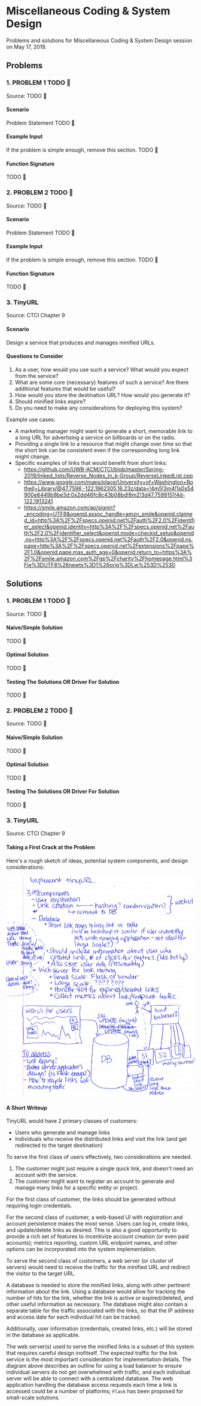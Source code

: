 # Miscellaneous Coding & System Design

Problems and solutions for Miscellaneous Coding & System Design session on May 17, 2019.

## Problems

### 1. PROBLEM 1 TODO :bug:

Source: TODO :bug:

#### Scenario

Problem Statement TODO :bug:

#### Example Input

If the problem is simple enough, remove this section. TODO :bug:

#### Function Signature

TODO :bug:

### 2. PROBLEM 2 TODO :bug:

Source: TODO :bug:

#### Scenario

Problem Statement TODO :bug:

#### Example Input

If the problem is simple enough, remove this section. TODO :bug:

#### Function Signature

TODO :bug:

### 3. TinyURL

Source: CTCI Chapter 9

#### Scenario

Design a service that produces and manages minified URLs.

#### Questions to Consider

1. As a user, how would you use such a service? What would you expect 
   from the service?
2. What are some core (necessary) features of such a service? Are there 
   additional features that would be useful?
3. How would you store the destination URL? How would you generate it?
4. Should minified links expire?
5. Do you need to make any considerations for deploying this system?

Example use cases:

- A marketing manager might want to generate a short, memorable link 
  to a long URL for advertising a service on billboards or on the radio.
- Providing a single link to a resource that might change over time 
  so that the short link can be consistent even if the corresponding 
  long link might change.
- Specific examples of links that would benefit from short links:
  - https://github.com/UWB-ACM/CTCI/blob/master/Spring-2019/linked_lists/Reverse_Nodes_In_k-Group/ReverseLinkedList.cpp
  - https://www.google.com/maps/place/University+of+Washington+Bothell+Library/@47.7596,-122.1962305,16.23z/data=!4m5!3m4!1s0x54900e6449b9be3d:0x2dd46fc8c43b08bd!8m2!3d47.7599151!4d-122.1913241
  - https://smile.amazon.com/ap/signin?_encoding=UTF8&openid.assoc_handle=amzn_smile&openid.claimed_id=http%3A%2F%2Fspecs.openid.net%2Fauth%2F2.0%2Fidentifier_select&openid.identity=http%3A%2F%2Fspecs.openid.net%2Fauth%2F2.0%2Fidentifier_select&openid.mode=checkid_setup&openid.ns=http%3A%2F%2Fspecs.openid.net%2Fauth%2F2.0&openid.ns.pape=http%3A%2F%2Fspecs.openid.net%2Fextensions%2Fpape%2F1.0&openid.pape.max_auth_age=0&openid.return_to=https%3A%2F%2Fsmile.amazon.com%2Fgp%2Fcharity%2Fhomepage.html%3Fie%3DUTF8%26newts%3D1%26orig%3DLw%253D%253D

## Solutions

### 1. PROBLEM 1 TODO :bug:

Source: TODO :bug:

#### Naive/Simple Solution

TODO :bug:

#### Optimal Solution

TODO :bug:

#### Testing The Solutions OR Driver For Solution

TODO :bug:

### 2. PROBLEM 2 TODO :bug:

Source: TODO :bug:

#### Naive/Simple Solution

TODO :bug:

#### Optimal Solution

TODO :bug:

#### Testing The Solutions OR Driver For Solution

TODO :bug:

### 3. TinyURL

Source: CTCI Chapter 9

#### Taking a First Crack at the Problem

Here's a rough sketch of ideas, potential system components, and 
design considerations:

![system design sketch](./tinyurl/tiny-url-draft.jpg)

#### A Short Writeup

TinyURL would have 2 primary classes of customers:

- Users who generate and manage links
- Individuals who receive the distributed links and visit the link (and 
  get redirected to the target destination)

To serve the first class of users effectively, two considerations 
are needed. 
1. The customer might just require a single quick link, and doesn't need 
   an account with the service.
2. The customer might want to register an account to generate and manage 
   many links for a specific entity or project.

For the first class of customer, the links should be generated without 
requiring login credentials.

For the second class of customer, a web-based UI with 
registration and account persistence makes the most sense. Users can log 
in, create links, and update/delete links as desired. 
This is also a good opportunity to provide a rich set of features to 
incentivize account creation (or even paid accounts); metrics reporting, 
custom URL endpoint names, and other options can be incorporated into 
the system implementation.

To serve the second class of customers, a web server (or cluster of 
servers) would need to receive the traffic for the minified URL and 
redirect the visitor to the target URL.

A database is needed to store the minified links, along with other pertinent 
information about the link. Using a database would allow for tracking 
the number of hits for the link, whether the link is active or 
expired/deleted, and other useful information as necessary. The database 
might also contain a separate table for the traffic associated with the 
links, so that the IP address and access date for each individual hit 
can be tracked.

Additionally, user information (credentials, created links, etc.) will 
be stored in the database as applicable.

The web server(s) used to serve the minified links is a subset of this 
system that requires careful design inofitself. The expected traffic for 
the link service is the most important consideration for implementation 
details. The diagram above describes an outline for using a load 
balancer to ensure individual servers do not get overwhelmed with traffic, 
and each individual server will be able to connect with a centralized 
database. The web application handling the database access requests 
each time a link is accessed could be a number of platforms; `Flask` 
has been proposed for small-scale solutions.
